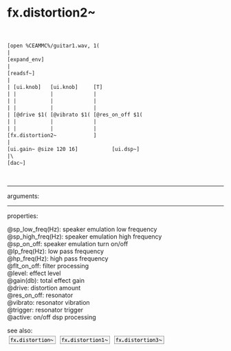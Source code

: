 # fx.distortion2~

```


[open %CEAMMC%/guitar1.wav, 1(
|
[expand_env]
|
[readsf~]
|
| [ui.knob]   [ui.knob]     [T]
| |           |             |
| |           |             |
| |           |             |
| [@drive $1( [@vibrato $1( [@res_on_off $1(
| |           |             |
| |           |             |
[fx.distortion2~            ]
|
[ui.gain~ @size 120 16]           [ui.dsp~]
|\
[dac~]

            
```
---
arguments:


---
properties:

@sp_low_freq(Hz): speaker emulation low frequency<br>
@sp_high_freq(Hz): speaker emulation high frequency<br>
@sp_on_off: speaker emulation turn
            on/off<br>
@lp_freq(Hz): low pass frequency<br>
@hp_freq(Hz): high pass frequency<br>
@flt_on_off: filter
            processing<br>
@level: effect
            level<br>
@gain(db): total effect gain<br>
@drive: 
            distortion amount<br>
@res_on_off: resonator<br>
@vibrato: resonator
            vibration<br>
@trigger: 
            resonator trigger<br>
@active: on/off dsp
            processing<br>

see also:<br>
![fx.distortion~](img/object_fx.distortion~.png)
![fx.distortion1~](img/object_fx.distortion1~.png)
![fx.distortion3~](img/object_fx.distortion3~.png)
